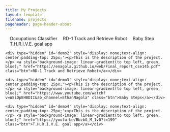 ```yaml
---
title: My Projects
layout: template
filename: projects
pageheader: page-header-about
--- 
```

<nav>
  <ul class="nav_ul" style="margin-left: 0; padding-left: 0;display: inline;">
    <li class="nav_li" style="display: inline;padding-left:1em;width: 25%;"><a class="nav_a" onclick="toggleNav('1')" id='1'>Occupations Classifier</a></li>
    <li class="nav_li" style="display: inline;padding-left:1em;width: 25%;"><a class="nav_a" onclick="toggleNav('2')" id='2'>RD-1 Track and Retrieve Robot</a></li>
    <li class="nav_li" style="display: inline;padding-left:1em;width: 25%;"><a class="nav_a" onclick="toggleNav('3')" id='3'>Baby Step</a></li>
    <li class="nav_li" style="display: inline;padding-left:1em;width: 25%;"><a class="nav_a" onclick="toggleNav('4')" id='4'>T.H.R.I.V.E. goal app</a></li>
  </ul>
</nav>

<body>
    <div type="hidden" id='demo' style='display: none;text-align: center;padding-top: 25px;'><p>This is the description of the project.</p> <a style="background-image: linear-gradient(to top left, green, blue);" href="https://enagola.github.io/web/CSE203B.pdf" type="application/pdf" class="btn">Occupations Classifier</a></div>
    
    <div type="hidden" id='demo2' style='display: none;text-align: center;padding-top: 25px;'><p>This is the description of the project.</p> <a style="background-image: linear-gradient(to top left, green, blue);" href="https://enagola.github.io/web/Final_report_cse145.pdf" class="btn">RD-1 Track and Retrieve Robot</a></div>

    <div type="hidden" id='demo3' style='display: none;text-align: center;padding-top: 25px;'><p>This is the description of the project.</p> <a style="background-image: linear-gradient(to top left, green, blue);" href="https://www.youtube.com/watch?v=W8iOpEHBDII&ab_channel=EthanNagola" class="btn">Baby Steps</a></div>

    <div type="hidden" id='demo4' style='display: none;text-align: center;padding-top: 25px;'><p>This is the description of the project.</p> <a style="background-image: linear-gradient(to top left, green, blue);" href="https://youtu.be/BbzbG_M_1v0?t=199" class="btn">T.H.R.I.V.E. goal app</a></div>
</body>

